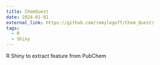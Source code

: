 ```yaml
---
title: ChemQuest
date: 2024-01-01
external_link: https://github.com/remylegoff/Chem_Quest/
tags:
  - R
  - Shiny
---
```


R Shiny to extract feature from PubChem 
<!--more-->
